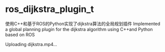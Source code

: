 # ros_dijkstra_plugin_t
使用C++和基于ROS的Python实现了dijkstra算法的全局规划插件
Implemented a global planning plugin for the dijkstra algorithm using C++and Python based on ROS              


Uploading dijkstra.mp4…

